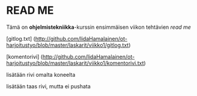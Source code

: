 # READ ME
Tämä on **ohjelmistekniikka**-kurssin ensimmäisen viikon tehtävien *read me*


[gitlog.txt] (http://github.com/IidaHamalainen/ot-harjoitustyo/blob/master/laskarit/viikko1/gitlog.txt)

[komentorivi] (http://github.com/IidaHamalainen/ot-harjoitustyo/blob/master/laskarit/viikko1/komentorivi.txt)

lisätään rivi omalta koneelta

lisätään taas rivi, mutta ei pushata
